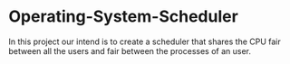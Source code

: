 # Operating-System-Scheduler

In this project our intend is to create a scheduler that shares the CPU fair between all the users and fair between the processes of an user.


